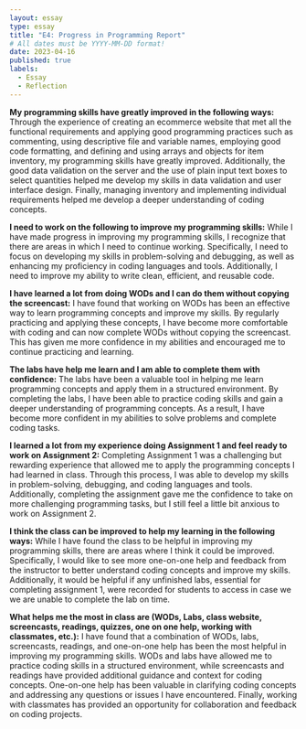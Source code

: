 ```yaml
---
layout: essay
type: essay
title: "E4: Progress in Programming Report"
# All dates must be YYYY-MM-DD format!
date: 2023-04-16
published: true
labels:
  - Essay 
  - Reflection
---
```


**My programming skills have greatly improved in the following ways:** Through the experience of creating an ecommerce website that met all the functional requirements and applying good programming practices such as commenting, using descriptive file and variable names, employing good code formatting, and defining and using arrays and objects for item inventory, my programming skills have greatly improved. Additionally, the good data validation on the server and the use of plain input text boxes to select quantities helped me develop my skills in data validation and user interface design. Finally, managing inventory and implementing individual requirements helped me develop a deeper understanding of coding concepts.

**I need to work on the following to improve my programming skills:** While I have made progress in improving my programming skills, I recognize that there are areas in which I need to continue working. Specifically, I need to focus on developing my skills in problem-solving and debugging, as well as enhancing my proficiency in coding languages and tools. Additionally, I need to improve my ability to write clean, efficient, and reusable code.

**I have learned a lot from doing WODs and I can do them without copying the screencast:** I have found that working on WODs has been an effective way to learn programming concepts and improve my skills. By regularly practicing and applying these concepts, I have become more comfortable with coding and can now complete WODs without copying the screencast. This has given me more confidence in my abilities and encouraged me to continue practicing and learning.

**The labs have help me learn and I am able to complete them with confidence:** The labs have been a valuable tool in helping me learn programming concepts and apply them in a structured environment. By completing the labs, I have been able to practice coding skills and gain a deeper understanding of programming concepts. As a result, I have become more confident in my abilities to solve problems and complete coding tasks.

**I learned a lot from my experience doing Assignment 1 and feel ready to work on Assignment 2:** Completing Assignment 1 was a challenging but rewarding experience that allowed me to apply the programming concepts I had learned in class. Through this process, I was able to develop my skills in problem-solving, debugging, and coding languages and tools. Additionally, completing the assignment gave me the confidence to take on more challenging programming tasks, but I still feel a little bit anxious to work on Assignment 2.

**I think the class can be improved to help my learning in the following ways:** While I have found the class to be helpful in improving my programming skills, there are areas where I think it could be improved. Specifically, I would like to see more one-on-one help and feedback from the instructor to better understand coding concepts and improve my skills. Additionally, it would be helpful if any unfinished labs, essential for completing assignment 1, were recorded for students to access in case we we are unable to complete the lab on time. 

**What helps me the most in class are (WODs, Labs, class website, screencasts, readings, quizzes, one on one help, working with classmates, etc.):** I have found that a combination of WODs, labs, screencasts, readings, and one-on-one help has been the most helpful in improving my programming skills. WODs and labs have allowed me to practice coding skills in a structured environment, while screencasts and readings have provided additional guidance and context for coding concepts. One-on-one help has been valuable in clarifying coding concepts and addressing any questions or issues I have encountered. Finally, working with classmates has provided an opportunity for collaboration and feedback on coding projects.
